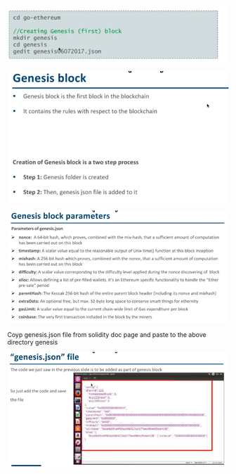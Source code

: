 ![](/assets/import.png)

![](/assets/import1.png)

![](/assets/import3.png)

Coyp genesis.json file from solidity doc page and paste to the above directory genesis



![](/assets/import4.png)

